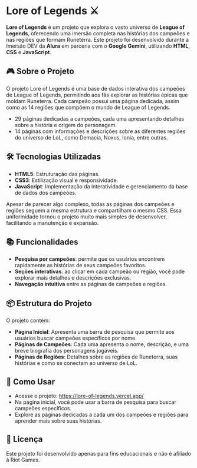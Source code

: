 # Lore of Legends ⚔

**Lore of Legends** é um projeto que explora o vasto universo de **League of Legends**, oferecendo uma imersão completa nas histórias dos campeões e nas regiões que formam Runeterra. Este projeto foi desenvolvido durante a Imersão DEV da **Alura** em parceria com o **Google Gemini**, utilizando **HTML**, **CSS** e **JavaScript**.

## 🎮 Sobre o Projeto

O projeto Lore of Legends é uma base de dados interativa dos campeões de League of Legends, permitindo aos fãs explorar as histórias épicas que moldam Runeterra. Cada campeão possui uma página dedicada, assim como as 14 regiões que compõem o mundo de League of Legends.

- 29 páginas dedicadas a campeões, cada uma apresentando detalhes sobre a história e origem do personagem.
- 14 páginas com informações e descrições sobre as diferentes regiões do universo de LoL, como Demacia, Noxus, Ionia, entre outras.

## 🛠️ Tecnologias Utilizadas

- **HTML5**: Estruturação das páginas.
- **CSS3**: Estilização visual e responsividade.
- **JavaScript**: Implementação da interatividade e gerenciamento da base de dados dos campeões.

Apesar de parecer algo complexo, todas as páginas dos campeões e regiões seguem a mesma estrutura e compartilham o mesmo CSS. Essa uniformidade tornou o projeto muito mais simples de desenvolver, facilitando a manutenção e expansão.

## 📚 Funcionalidades

- **Pesquisa por campeões**: permite que os usuários encontrem rapidamente as histórias de seus campeões favoritos.
- **Seções interativas**: ao clicar em cada campeão ou região, você pode explorar mais detalhes e descrições exclusivas.
- **Navegação intuitiva** entre as páginas de campeões e regiões.

## 📦 Estrutura do Projeto

O projeto contém:

- **Página Inicial**: Apresenta uma barra de pesquisa que permite aos usuários buscar campeões específicos por nome.
- **Páginas de Campeões**: Cada uma apresenta o nome, descrição, e uma breve biografia dos personagens jogáveis.
- **Páginas de Regiões**: Detalhes sobre as regiões de Runeterra, suas histórias e como se conectam ao universo de LoL.

## 🎯 Como Usar

- Acesse o projeto: https://lore-of-legends.vercel.app/
- Na página inicial, você pode usar a barra de pesquisa para buscar campeões específicos.
- Explore as páginas dedicadas a cada um dos campeões e regiões para aprender mais sobre suas histórias.

## 📄 Licença

Este projeto foi desenvolvido apenas para fins educacionais e não é afiliado à Riot Games.
